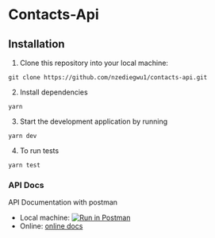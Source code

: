 # Contacts-Api

## Installation
1. Clone this repository into your local machine:
```
git clone https://github.com/nzediegwu1/contacts-api.git
```
2. Install dependencies
```
yarn
```
3. Start the development application by running
```
yarn dev
```
4. To run tests
```
yarn test
```

### API Docs
API Documentation with postman
- Local machine: [![Run in Postman](https://run.pstmn.io/button.svg)](https://app.getpostman.com/run-collection/7651a3da476f29b3a4b0)
- Online: [online docs](https://documenter.getpostman.com/view/4912237/SVSLr9AF?version=latest)